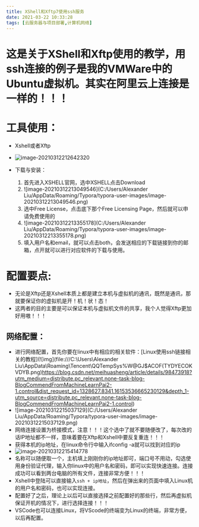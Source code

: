 ```yaml
---
title: XShell和Xftp7使用ssh服务
date: 2021-03-22 10:33:28
tags: [云服务器与项目部署,计算机网络]
---
```












# 这是关于XShell和Xftp使用的教学，用ssh连接的例子是我的VMWare中的Ubuntu虚拟机。其实在阿里云上连接是一样的！！！



<!--more-->



# 工具使用：

- Xshell或者Xftp
- ![image-20210312212642320](https://i.loli.net/2021/03/12/hBIwvURmtXqunxT.png)

- 下载与安装：
  1. 首先进入XSHELL官网，选中XSHELL点击Download
  2. ![image-20210312213049546](C:/Users/Alexander Liu/AppData/Roaming/Typora/typora-user-images/image-20210312213049546.png)
  3. 选中Free License，点击底下那个Free Licensing Page，然后就可以申请免费使用的
  4. ![image-20210312213355178](C:/Users/Alexander Liu/AppData/Roaming/Typora/typora-user-images/image-20210312213355178.png)
  5. 填入用户名和email，就可以点击both，会发送相应的下载链接到你的邮箱，点开就可以进行对应软件的下载与使用。

# 配置要点:

- 无论是Xftp还是Xshell本质上都是建立本机与虚拟机的通讯，既然是通讯，那就要保证你的虚拟机是开！机！状！态！
- 这两者的目的主要是可以保证本机与虚拟机文件的共享，我个人觉得Xftp更加好用嗷！！！



## 网络配置：

- 进行网络配置，首先你要在linux中有相应的相关软件：[Linux使用ssh链接相关的教程](![img](file:///C:\Users\Alexander Liu\AppData\Roaming\Tencent\QQTempSys\%W@GJ$ACOF(TYDYECOKVDYB.png)https://blog.csdn.net/meihuasheng/article/details/98473918?utm_medium=distribute.pc_relevant.none-task-blog-BlogCommendFromMachineLearnPai2-1.control&dist_request_id=1328627.8341.16153536665230129&depth_1-utm_source=distribute.pc_relevant.none-task-blog-BlogCommendFromMachineLearnPai2-1.control)
- ![image-20210312215037129](C:/Users/Alexander Liu/AppData/Roaming/Typora/typora-user-images/image-20210312215037129.png)
- 网络连接设置为桥接模式，注意！！！这个选中了就不要随便改了，每次改的话IP地址都不一样，意味着要在Xftp和Xshell中要反复重连！！！
- 获得本机的ip地址，在linux命令行中输入ifconfig -a就可以找到对应的ip
- ![image-20210312215414778](https://i.loli.net/2021/03/12/ryvBVR29lqGnTPA.png)
- 名称可以随便取一个，主机填上刚刚你的ip地址即可，端口号不用动，勾选使用身份验证代理，输入你linux中的用户名和密码，即可以实现快速连接。连接成功可以看到两台电脑的所有文件，连接非常方便！！！
- Xshell中登陆可以直接输入`ssh + ip地址`，然后在弹出来的页面中填入Linux机的用户名和密码，也可以实现连接。
- 配置好了之后，理论上以后可以直接选择之前配置好的那些行，然后再虚拟机保证开机的情况下，进行选择连接！！！
- VSCode也可以连接Linux，将VScode的终端变为Linux的终端，非常方便，以后再配置。